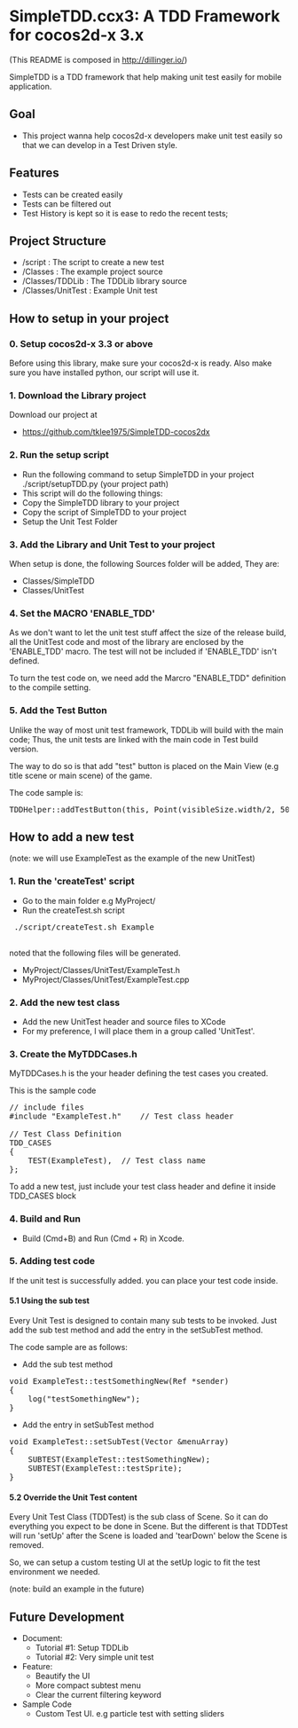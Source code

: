SimpleTDD.ccx3: A TDD Framework for cocos2d-x 3.x 
==========================================================

(This README is composed in http://dillinger.io/)

SimpleTDD is a TDD framework that help making unit test easily for mobile application.

## Goal
* This project wanna help cocos2d-x developers make unit test easily so that we can develop in a Test Driven style. 

## Features

* Tests can be created easily 
* Tests can be filtered out
* Test History is kept so it is ease to redo the recent tests;

## Project Structure
* /script : The script to create a new test 
* /Classes : The example project source 
* /Classes/TDDLib : The TDDLib library source
* /Classes/UnitTest : Example Unit test


## How to setup in your project

### 0. Setup cocos2d-x 3.3 or above

Before using this library, make sure your cocos2d-x is ready.
Also make sure you have installed python, our script will use it.

### 1. Download the Library project 

Download our project at 
 * https://github.com/tklee1975/SimpleTDD-cocos2dx

### 2. Run the setup script
* Run the following command to setup SimpleTDD in your project
  ./script/setupTDD.py (your project path)
* This script will do the following things:
 * Copy the SimpleTDD library to your project
 * Copy the script of SimpleTDD to your project
 * Setup the Unit Test Folder 

### 3. Add the Library and Unit Test to your project

When setup is done, the following Sources folder will be added, 
They are:
* Classes/SimpleTDD
* Classes/UnitTest

### 4. Set the MACRO 'ENABLE_TDD'

As we don't want to let the unit test stuff affect the size of the release build, all the UnitTest code and most of the library are enclosed by the 'ENABLE_TDD' macro. The test will not be included if 'ENABLE_TDD' isn't defined. 

To turn the test code on, we need add the Marcro "ENABLE_TDD" definition to the compile setting. 

### 5. Add the Test Button

Unlike the way of most unit test framework, TDDLib will build with the main code; Thus, the unit tests are linked with the main code in Test build version. 

The way to do so is that add "test" button is placed on the Main View (e.g title scene or main scene) of the game. 

The code sample is: 

<pre>
TDDHelper::addTestButton(this, Point(visibleSize.width/2, 50)); 
</pre>

## How to add a new test

(note: we will use ExampleTest as the example of the new UnitTest)

### 1. Run the 'createTest' script 

* Go to the main folder e.g MyProject/
* Run the createTest.sh script  
 <pre>
 ./script/createTest.sh Example
 </pre>
  noted that the following files will be generated.

  - MyProject/Classes/UnitTest/ExampleTest.h
  - MyProject/Classes/UnitTest/ExampleTest.cpp


### 2. Add the new test class

* Add the new UnitTest header and source files to XCode
* For my preference, I will place them in a group called 'UnitTest'.

### 3. Create the MyTDDCases.h 

MyTDDCases.h is the your header defining the test cases you created.

This is the sample code 
<pre>
// include files
#include "ExampleTest.h"	// Test class header

// Test Class Definition 
TDD_CASES
{
	TEST(ExampleTest),	// Test class name
};
</pre>

To add a new test, just include your test class header and define it inside TDD_CASES block
 
 

### 4. Build and Run 
* Build (Cmd+B) and Run (Cmd + R) in Xcode. 


### 5. Adding test code

If the unit test is successfully added. you can place your test code inside.

#### 5.1 Using the sub test


Every Unit Test is designed to contain many sub tests to be invoked. Just add the sub test method and add the entry in the setSubTest method. 

The code sample are as follows:

* Add the sub test method 

<pre>
void ExampleTest::testSomethingNew(Ref *sender)
{
	log("testSomethingNew");
}
</pre>

* Add the entry in setSubTest method

<pre>
void ExampleTest::setSubTest(Vector<MenuItem *> &menuArray)
{
	SUBTEST(ExampleTest::testSomethingNew);
	SUBTEST(ExampleTest::testSprite);
}
</pre>


#### 5.2 Override the Unit Test content

Every Unit Test Class (TDDTest) is the sub class of Scene. So it can do everything you expect to be done in Scene. But the different is that TDDTest will run 'setUp' after the Scene is loaded and 'tearDown' below the Scene is removed. 

So, we can setup a custom testing UI at the setUp logic to fit the test environment we needed.

(note: build an example in the future)

## Future Development
* Document:
    * Tutorial #1: Setup TDDLib
    * Tutorial #2: Very simple unit test
* Feature: 
    * Beautify the UI
    * More compact subtest menu
    * Clear the current filtering keyword
* Sample Code
    * Custom Test UI. e.g particle test with setting sliders










